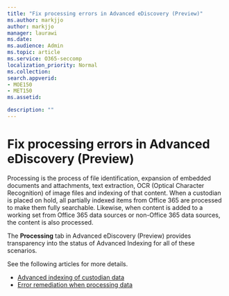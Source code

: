 ```yaml
---
title: "Fix processing errors in Advanced eDiscovery (Preview)"
ms.author: markjjo
author: markjjo
manager: laurawi
ms.date: 
ms.audience: Admin
ms.topic: article
ms.service: O365-seccomp
localization_priority: Normal
ms.collection: 
search.appverid: 
- MOE150
- MET150
ms.assetid: 

description: ""
---
```


# Fix processing errors in Advanced eDiscovery (Preview)

Processing is the process of file identification, expansion of embedded documents and attachments, text extraction, OCR (Optical Character Recognition) of image files and indexing of that content.  When a custodian is placed on hold, all partially indexed items from Office 365 are processed to make them fully searchable.  Likewise, when content is added to a working set from Office 365 data sources or non-Office 365 data sources, the content is also processed.

The **Processing** tab in Advanced eDiscovery (Preview) provides transparency into the status of Advanced Indexing for all of these scenarios.

See the following articles for more details.

- [Advanced indexing of custodian data](indexing-custodian-data.md)
- [Error remediation when processing data](error-remediation.md)
